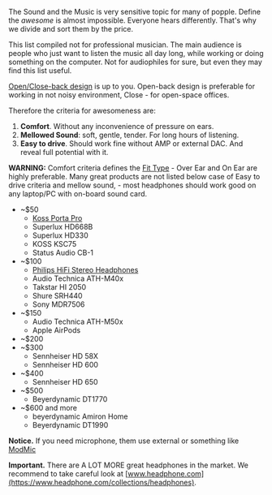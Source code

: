 The Sound and the Music is very sensitive topic for many of popple. Define the *awesome* is almost impossible. Everyone hears differently. That's why we divide and sort them by the price.

This list compiled not for professional musician. The main audience is people who just want to listen the music all day long, while working or doing something on the computer. Not for audiophiles for sure, but even they may find this list useful.

[Open/Close-back design](https://www.headphone.com/pages/open-vs-closed-headphones) is up to you. Open-back design is preferable for working in not noisy environment, Close - for open-space offices.

Therefore the criteria for awesomeness are:
1. **Comfort**. Without any inconvenience of pressure on ears.
2. **Mellowed Sound**: soft, gentle, tender. For long hours of listening.
3. **Easy to drive**. Should work fine without AMP or external DAC. And reveal full potential with it.

**WARNING:** Comfort criteria defines the [Fit Type](https://www.headphone.com/pages/headphone-fit-types) - Over Ear and On Ear are highly preferable. Many great products are not listed below case of Easy to drive criteria and mellow sound, - most headphones should work good on any laptop/PC with on-board sound card.

* ~$50
  - [Koss Porta Pro](https://www.koss.com/headphones/on-ear-headphones/porta-pro)
  - Superlux HD668B
  - Superlux HD330
  - KOSS KSC75
  - Status Audio CB-1
* ~$100
  - [Philips HiFi Stereo Headphones](philips_shp9500s/README.md)
  - Audio Technica ATH-M40x
  - Takstar HI 2050
  - Shure SRH440
  - Sony MDR7506
* ~$150
  - Audio Technica ATH-M50x
  - Apple AirPods
* ~$200
* ~$300
  - Sennheiser HD 58X
  - Sennheiser HD 600
* ~$400
  - Sennheiser HD 650
* ~$500
  - Beyerdynamic DT1770
* ~$600 and more
  - beyerdynamic Amiron Home
  - Beyerdynamic DT1990

**Notice.** If you need microphone, them use external or something like [ModMic](https://antlionaudio.com/)

**Important.** There are A LOT MORE great headphones in the market. We recommend to take careful look at [www.headphone.com](https://www.headphone.com/collections/headphones).
